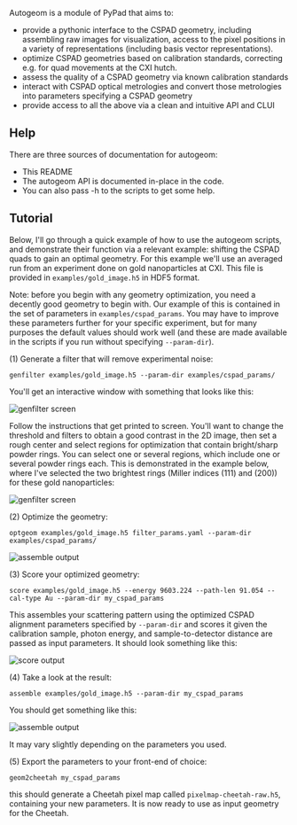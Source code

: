 Autogeom is a module of PyPad that aims to:

* provide a pythonic interface to the CSPAD geometry, including assembling raw images for visualization, access to the pixel positions in a variety of representations (including basis vector representations).
* optimize CSPAD geometries based on calibration standards, correcting e.g. for quad movements at the CXI hutch.
* assess the quality of a CSPAD geometry via known calibration standards
* interact with CSPAD optical metrologies and convert those metrologies into parameters specifying a CSPAD geometry
* provide access to all the above via a clean and intuitive API and CLUI


Help
----

There are three sources of documentation for autogeom:

* This README
* The autogeom API is documented in-place in the code.
* You can also pass -h to the scripts to get some help.


Tutorial
--------
Below, I'll go through a quick example of how to use the autogeom scripts, and demonstrate their function via a relevant example: shifting the CSPAD quads to gain an optimal geometry. For this example we'll use an averaged run from an experiment done on gold nanoparticles at CXI. This file is provided in `examples/gold_image.h5` in HDF5 format.

Note: before you begin with any geometry optimization, you need a decently good geometry to begin with. Our example of this is contained in the set of parameters in `examples/cspad_params`. You may have to improve these parameters further for your specific experiment, but for many purposes the default values should work well (and these are made available in the scripts if you run without specifying `--param-dir`).


(1) Generate a filter that will remove experimental noise:

`genfilter examples/gold_image.h5 --param-dir examples/cspad_params/`

You'll get an interactive window with something that looks like this:

![genfilter screen](https://raw.github.com/tjlane/pypad/master/doc/images/genfilter-init.png)

Follow the instructions that get printed to screen. You'll want to change the threshold and filters to obtain a good contrast in the 2D image, then set a rough center and select regions for optimization that contain bright/sharp powder rings. You can select one or several regions, which include one or several powder rings each. This is demonstrated in the example below, where I've selected the two brightest rings (Miller indices (111) and (200)) for these gold nanoparticles:

![genfilter screen](https://raw.github.com/tjlane/pypad/master/doc/images/genfilter-opt.png)


(2) Optimize the geometry:

`optgeom examples/gold_image.h5 filter_params.yaml --param-dir examples/cspad_params/`

![assemble output](https://raw.github.com/tjlane/pypad/master/doc/images/optgeom.png)


(3) Score your optimized geometry:

`score examples/gold_image.h5 --energy 9603.224 --path-len 91.054 --cal-type Au --param-dir my_cspad_params`

This assembles your scattering pattern using the optimized CSPAD alignment parameters specified by `--param-dir` and scores it given the calibration sample, photon energy, and sample-to-detector distance are passed as input parameters. It should look something like this:

![score output](https://raw.github.com/tjlane/pypad/master/doc/images/score-gold.png)


(4) Take a look at the result:

`assemble examples/gold_image.h5 --param-dir my_cspad_params`

You should get something like this:

![assemble output](https://raw.github.com/tjlane/pypad/master/doc/images/assembled-gold.png)

It may vary slightly depending on the parameters you used.


(5) Export the parameters to your front-end of choice:

`geom2cheetah my_cspad_params`

this should generate a Cheetah pixel map called `pixelmap-cheetah-raw.h5`, containing your new parameters. It is now ready to use as input geometry for the Cheetah.

